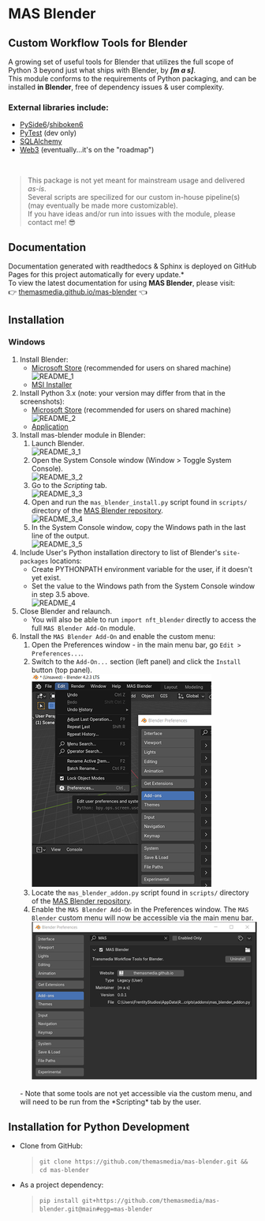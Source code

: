 # **MAS Blender**
## **Custom Workflow Tools for Blender**
A growing set of useful tools for Blender that utilizes the full scope of Python 3 beyond just what ships with Blender, by ***[m a s]***.<br/>
This module conforms to the requirements of Python packaging, and can be installed **in Blender**, free of dependency issues & user complexity.<br/>
### External libraries include:
- [PySide6](https://pypi.org/project/PySide6/)/[shiboken6](https://pypi.org/project/shiboken6/)
- [PyTest](https://pypi.org/project/pytest/) (dev only)
- [SQLAlchemy](https://pypi.org/project/SQLAlchemy/)
- [Web3](https://pypi.org/project/web3/) (eventually...it's on the "roadmap")

<br/>


> This package is not yet meant for mainstream usage and delivered *as-is*.<br/>
  Several scripts are specilized for our custom in-house pipeline(s) (may eventually be made more customizable).<br/>
  If you have ideas and/or run into issues with the module, please contact me! 😎


## Documentation
Documentation generated with readthedocs & Sphinx is deployed on GitHub Pages for this project automatically for every update.*<br/>
To view the latest documentation for using **MAS Blender**, please visit:<br/>
👉 [themasmedia.github.io/mas-blender](https://themasmedia.github.io/mas-blender/) 👈


## Installation
### Windows
1. Install Blender:
   - [Microsoft Store](https://apps.microsoft.com/store/detail/blender/9PP3C07GTVRH) 
     (recommended for users on shared machine)<br/>
     ![README_1](./docs/gfx/README_1.png)
   - [MSI Installer](https://www.blender.org/download/)
2. Install Python 3.x (note: your version may differ from that in the screenshots):
   - [Microsoft Store](https://apps.microsoft.com/store/detail/python-39/9P7QFQMJRFP7)
     (recommended for users on shared machine)<br/>
     ![README_2](./docs/gfx/README_2.png)
   - [Application](https://www.python.org/downloads/)
3. Install mas-blender module in Blender:
   1. Launch Blender.<br/>
      ![README_3_1](./docs/gfx/README_3_1.png)
   2. Open the System Console window (Window > Toggle System Console).<br/>
      ![README_3_2](./docs/gfx/README_3_2.png)
   3. Go to the *Scripting* tab.<br/>
      ![README_3_3](./docs/gfx/README_3_3.png)
   4. Open and run the `mas_blender_install.py` script found in `scripts/` directory of the [MAS Blender repository](https://github.com/themasmedia/mas-blender).<br/>
      ![README_3_4](./docs/gfx/README_3_4.png)
   5. In the System Console window, copy the Windows path in the last line of the output.<br/>
      ![README_3_5](./docs/gfx/README_3_5.png)
4. Include User's Python installation directory to list of Blender's `site-packages` locations:
   - Create PYTHONPATH environment variable for the user, if it doesn't yet exist.
   - Set the value to the Windows path from the System Console window in step 3.5 above.<br/>
     ![README_4](./docs/gfx/README_4.png)
5. Close Blender and relaunch.
   - You will also be able to run `import nft_blender` directly to access the full `MAS Blender Add-On` module.
6. Install the `MAS Blender Add-On` and enable the custom menu:
   1. Open the Preferences window - in the main menu bar, go `Edit > Preferences...`.<br/>
   2. Switch to the `Add-On...` section (left panel) and click the `Install` button (top panel).<br/>
   ![README_6_2](./docs/gfx/README_6_2.png)
   3. Locate the `mas_blender_addon.py` script found in `scripts/` directory of the [MAS Blender repository](https://github.com/themasmedia/mas-blender).<br/>
   4. Enable the `MAS Blender Add-On` in the Preferences window. The `MAS Blender` custom menu will now be accessible via the main menu bar.<br/>
   ![README_6_4](./docs/gfx/README_6_4.png)
   <br/>
   - Note that some tools are not yet accessible via the custom menu, and will need to be run from the *Scripting* tab by the user.

## Installation for Python Development
- Clone from GitHub:<br/>
  > `git clone https://github.com/themasmedia/mas-blender.git && cd mas-blender`
- As a project dependency:<br/>
  > `pip install git+https://github.com/themasmedia/mas-blender.git@main#egg=mas-blender`
